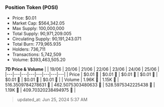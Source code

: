 
  ### Position Token (POSI)
  - Price: $0.01
  - Market Cap: $564,342.05
  - Max Supply: 100,000,000
  - Total Supply: 90,971,209.005
  - Circulating Supply: 90,191,243.071
  - Total Burn: 779,965.935
  - Holders: 736,711
  - Transactions: 5,742,509
  - Volume: $393,463,505.20

  **7D Price & Volume**
  | | 19&#x2F;06 | 20&#x2F;06 | 21&#x2F;06 | 22&#x2F;06 | 23&#x2F;06 | 24&#x2F;06 | 25&#x2F;06 |
  |---|---|---|---|---|---|---|---|
  | Price | $0.01 🔻 | $0.01 🔻 | $0.01 🔻 | $0.01 🔻 | $0.01 🚀 | $0.01 🔻 | $0.01 🚀 |
  | Volume | 1.96K 🚀 | 1.15K 🔻 | 516.3509784278631 🔻 | 462.5075303480633 🔻 | 528.5975342225438 🚀 | 1.19K 🚀 | 409.70320238494975 🔻 |

  > updated_at: Jun 25, 2024 5:37 AM
